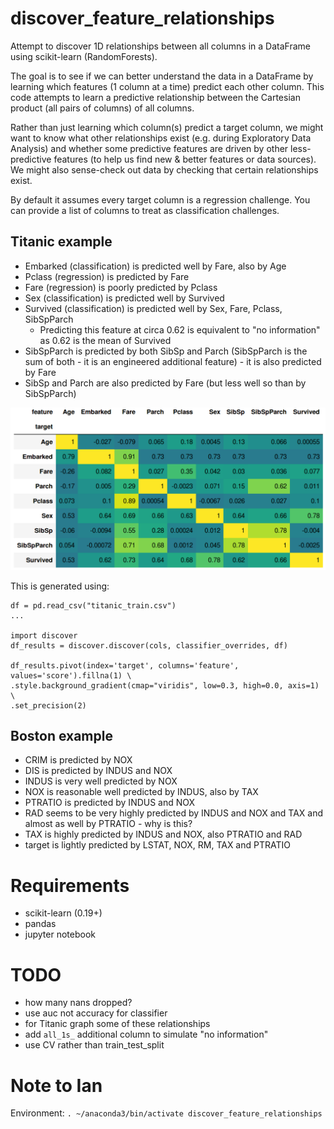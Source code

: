 # discover_feature_relationships

Attempt to discover 1D relationships between all columns in a DataFrame using scikit-learn (RandomForests). 

The goal is to see if we can better understand the data in a DataFrame by learning which features (1 column at a time) predict each other column. This code attempts to learn a predictive relationship between the Cartesian product (all pairs of columns) of all columns.

Rather than just learning which column(s) predict a target column, we might want to know what other relationships exist (e.g. during Exploratory Data Analysis) and whether some predictive features are driven by other less-predictive features (to help us find new & better features or data sources). We might also sense-check out data by checking that certain relationships exist.

By default it assumes every target column is a regression challenge. You can provide a list of columns to treat as classification challenges.

## Titanic example

* Embarked (classification) is predicted well by Fare, also by Age
* Pclass (regression) is predicted by Fare
* Fare (regression) is poorly predicted by Pclass
* Sex (classification) is predicted well by Survived
* Survived (classification) is predicted well by Sex, Fare, Pclass, SibSpParch
  * Predicting this feature at circa 0.62 is equivalent to "no information" as 0.62 is the mean of Survived
* SibSpParch is predicted by both SibSp and Parch (SibSpParch is the sum of both - it is an engineered additional feature) - it is also predicted by Fare
* SibSp and Parch are also predicted by Fare (but less well so than by SibSpParch)

![alt text](example_titanic_output.png)

This is generated using:
```
df = pd.read_csv("titanic_train.csv")
...

import discover
df_results = discover.discover(cols, classifier_overrides, df)

df_results.pivot(index='target', columns='feature', values='score').fillna(1) \
.style.background_gradient(cmap="viridis", low=0.3, high=0.0, axis=1) \
.set_precision(2)
```

## Boston example

* CRIM is predicted by NOX
* DIS is predicted by INDUS and NOX
* INDUS is very well predicted by NOX
* NOX is reasonable well predicted by INDUS, also by TAX
* PTRATIO is predicted by INDUS and NOX
* RAD seems to be very highly predicted by INDUS and NOX and TAX and almost as well by PTRATIO - why is this?
* TAX is highly predicted by INDUS and NOX, also PTRATIO and RAD
* target is lightly predicted by LSTAT, NOX, RM, TAX and PTRATIO



# Requirements

* scikit-learn (0.19+)
* pandas
* jupyter notebook

# TODO

* how many nans dropped?
* use auc not accuracy for classifier
* for Titanic graph some of these relationships
* add `all_1s_` additional column to simulate "no information"
* use CV rather than train_test_split

# Note to Ian

Environment: `. ~/anaconda3/bin/activate discover_feature_relationships`

